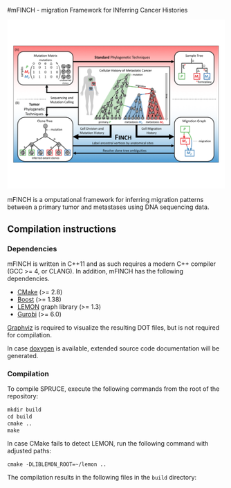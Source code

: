 #mFINCH - migration Framework for INferring Cancer Histories

![overview.png](doc/overview.png)

mFINCH is a omputational framework for inferring migration patterns between a primary tumor and metastases using DNA sequencing data.

## Compilation instructions

### Dependencies

mFINCH is written in C++11 and as such requires a modern C++ compiler
(GCC >= 4, or CLANG). In addition, mFINCH has the following
dependencies.

* [CMake](http://www.cmake.org/) (>= 2.8)
* [Boost](http://www.boost.org) (>= 1.38)
* [LEMON](http://lemon.cs.elte.hu/trac/lemon) graph library (>= 1.3)
* [Gurobi](http://www.gurobi.com) (>= 6.0)

[Graphviz](http://www.graphviz.org) is required to visualize the resulting DOT files, but is not required for compilation.

In case [doxygen](http://www.stack.nl/~dimitri/doxygen/) is available, extended source code documentation will be generated.

### Compilation

To compile SPRUCE, execute the following commands from the root of the repository:

    mkdir build
    cd build
    cmake ..
    make
    
In case CMake fails to detect LEMON, run the following command with adjusted paths:

	cmake -DLIBLEMON_ROOT=~/lemon ..
	
The compilation results in the following files in the `build` directory:

